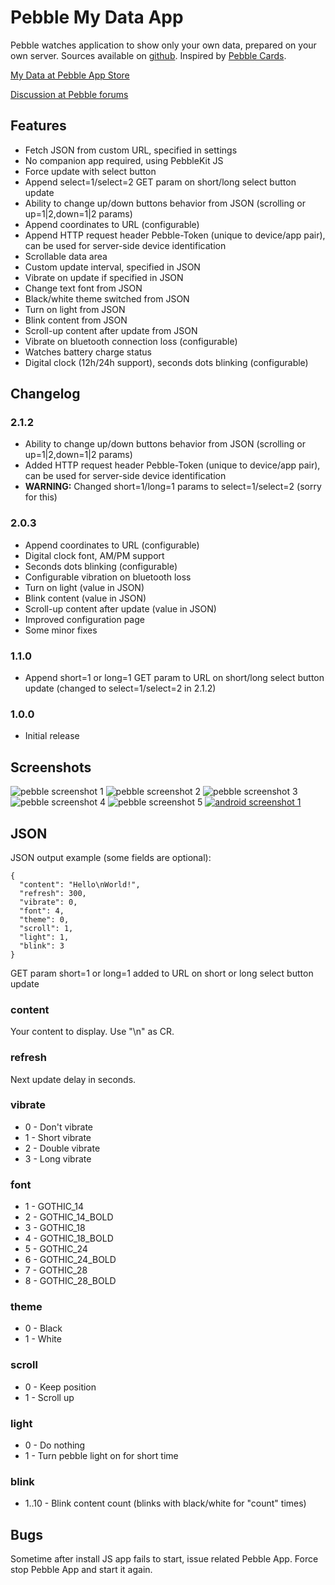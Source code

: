# Pebble My Data App

Pebble watches application to show only your own data, prepared on your own server.
Sources available on [github](https://github.com/bahbka/pebble-my-data).
Inspired by [Pebble Cards](http://keanulee.com/pebblecards).

[My Data at Pebble App Store](https://apps.getpebble.com/applications/53b0607c94943f8e710001e2)

[Discussion at Pebble forums](http://forums.getpebble.com/discussion/13590/watch-app-sdk2-pebble-my-data-shows-your-data-json-prepared-on-your-own-server)

## Features

* Fetch JSON from custom URL, specified in settings
* No companion app required, using PebbleKit JS
* Force update with select button
* Append select=1/select=2 GET param on short/long select button update
* Ability to change up/down buttons behavior from JSON (scrolling or up=1|2,down=1|2 params)
* Append coordinates to URL (configurable)
* Append HTTP request header Pebble-Token (unique to device/app pair), can be used for server-side device identification
* Scrollable data area
* Custom update interval, specified in JSON
* Vibrate on update if specified in JSON
* Change text font from JSON
* Black/white theme switched from JSON
* Turn on light from JSON
* Blink content from JSON
* Scroll-up content after update from JSON
* Vibrate on bluetooth connection loss (configurable)
* Watches battery charge status
* Digital clock (12h/24h support), seconds dots blinking (configurable)

## Changelog

### 2.1.2
- Ability to change up/down buttons behavior from JSON (scrolling or up=1|2,down=1|2 params)
- Added HTTP request header Pebble-Token (unique to device/app pair), can be used for server-side device identification
- **WARNING:** Changed short=1/long=1 params to select=1/select=2 (sorry for this)

### 2.0.3

- Append coordinates to URL (configurable)
- Digital clock font, AM/PM support
- Seconds dots blinking (configurable)
- Configurable vibration on bluetooth loss
- Turn on light (value in JSON)
- Blink content (value in JSON)
- Scroll-up content after update (value in JSON)
- Improved configuration page
- Some minor fixes

### 1.1.0

- Append short=1 or long=1 GET param to URL on short/long select button update (changed to select=1/select=2 in 2.1.2)

### 1.0.0

- Initial release

## Screenshots
![pebble screenshot 1](https://raw.githubusercontent.com/bahbka/pebble-my-data/master/stuff/screenshots/pebble-screenshot_2014-07-06_18-18-15.png)
![pebble screenshot 2](https://raw.githubusercontent.com/bahbka/pebble-my-data/master/stuff/screenshots/pebble-screenshot_2014-07-06_18-19-33.png)
![pebble screenshot 3](https://raw.githubusercontent.com/bahbka/pebble-my-data/master/stuff/screenshots/pebble-screenshot_2014-07-06_18-23-00.png)
![pebble screenshot 4](https://raw.githubusercontent.com/bahbka/pebble-my-data/master/stuff/screenshots/pebble-screenshot_2014-07-06_18-26-22.png)
![pebble screenshot 5](https://raw.githubusercontent.com/bahbka/pebble-my-data/master/stuff/screenshots/pebble-screenshot_2014-07-06_18-27-09.png)
[![android screenshot 1](https://raw.githubusercontent.com/bahbka/pebble-my-data/master/stuff/screenshots/Screenshot_2014-07-06-18-31-03_small.png)](https://raw.githubusercontent.com/bahbka/pebble-my-data/master/stuff/screenshots/Screenshot_2014-07-06-18-31-03.png)

## JSON

JSON output example (some fields are optional):

    {
      "content": "Hello\nWorld!",
      "refresh": 300,
      "vibrate": 0,
      "font": 4,
      "theme": 0,
      "scroll": 1,
      "light": 1,
      "blink": 3
    }

GET param short=1 or long=1 added to URL on short or long select button update

### content
Your content to display. Use "\n" as CR.

### refresh
Next update delay in seconds.

### vibrate

- 0 - Don't vibrate
- 1 - Short vibrate
- 2 - Double vibrate
- 3 - Long vibrate

### font

- 1 - GOTHIC_14
- 2 - GOTHIC_14_BOLD
- 3 - GOTHIC_18
- 4 - GOTHIC_18_BOLD
- 5 - GOTHIC_24
- 6 - GOTHIC_24_BOLD
- 7 - GOTHIC_28
- 8 - GOTHIC_28_BOLD

### theme

- 0 - Black
- 1 - White

### scroll

- 0 - Keep position
- 1 - Scroll up

### light

- 0 - Do nothing
- 1 - Turn pebble light on for short time

### blink

- 1..10 - Blink content count (blinks with black/white for "count" times)

## Bugs

Sometime after install JS app fails to start, issue related Pebble App. Force stop Pebble App and start it again.
